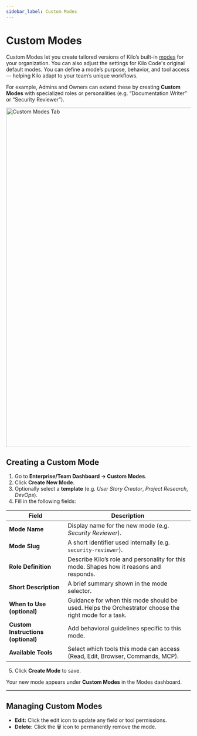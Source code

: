 ```yaml
---
sidebar_label: Custom Modes
---
```


# Custom Modes

Custom Modes let you create tailored versions of Kilo’s built-in [modes](/basic-usage/using-modes) for your organization. You can also adjust the settings for Kilo Code's original default modes. You can define a mode’s purpose, behavior, and tool access — helping Kilo adapt to your team’s unique workflows.

For example, Admins and Owners can extend these by creating **Custom Modes** with specialized roles or personalities (e.g. “Documentation Writer” or “Security Reviewer”).

<img width="900" height="925" alt="Custom Modes Tab" src="https://github.com/user-attachments/assets/183a6d7e-c072-4774-be5b-7653a3fe93fb" />

## Creating a Custom Mode

1. Go to **Enterprise/Team Dashboard → Custom Modes**.
2. Click **Create New Mode**.
3. Optionally select a **template** (e.g. _User Story Creator_, _Project Research_, _DevOps_).
4. Fill in the following fields:

| Field                              | Description                                                                                          |
| ---------------------------------- | ---------------------------------------------------------------------------------------------------- |
| **Mode Name**                      | Display name for the new mode (e.g. _Security Reviewer_).                                            |
| **Mode Slug**                      | A short identifier used internally (e.g. `security-reviewer`).                                       |
| **Role Definition**                | Describe Kilo’s role and personality for this mode. Shapes how it reasons and responds.              |
| **Short Description**              | A brief summary shown in the mode selector.                                                          |
| **When to Use (optional)**         | Guidance for when this mode should be used. Helps the Orchestrator choose the right mode for a task. |
| **Custom Instructions (optional)** | Add behavioral guidelines specific to this mode.                                                     |
| **Available Tools**                | Select which tools this mode can access (Read, Edit, Browser, Commands, MCP).                        |

5. Click **Create Mode** to save.

Your new mode appears under **Custom Modes** in the Modes dashboard.

---

## Managing Custom Modes

- **Edit:** Click the edit icon to update any field or tool permissions.
- **Delete:** Click the 🗑️ icon to permanently remove the mode.
